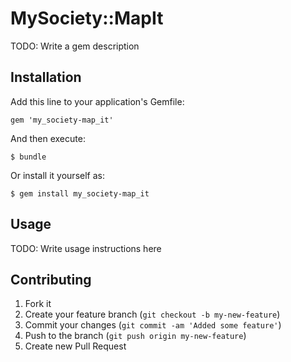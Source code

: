 # MySociety::MapIt

TODO: Write a gem description

## Installation

Add this line to your application's Gemfile:

    gem 'my_society-map_it'

And then execute:

    $ bundle

Or install it yourself as:

    $ gem install my_society-map_it

## Usage

TODO: Write usage instructions here

## Contributing

1. Fork it
2. Create your feature branch (`git checkout -b my-new-feature`)
3. Commit your changes (`git commit -am 'Added some feature'`)
4. Push to the branch (`git push origin my-new-feature`)
5. Create new Pull Request
